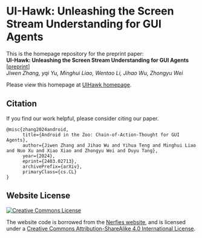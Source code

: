 # UI-Hawk: Unleashing the Screen Stream Understanding for GUI Agents

This is the homepage repository for the preprint paper: <br>
**UI-Hawk: Unleashing the Screen Stream Understanding for GUI Agents** [[preprint]()] <br>
*Jiwen Zhang, yqi Yu, Minghui Liao, Wentao Li, Jihao Wu, Zhongyu Wei* <br>

Please view this homepage at [UIHawk homepage](https://uihawk.github.io).
## Citation

If you find our work helpful, please consider citing our paper.


```
@misc{zhang2024android,
      title={Android in the Zoo: Chain-of-Action-Thought for GUI Agents}, 
      author={Jiwen Zhang and Jihao Wu and Yihua Teng and Minghui Liao and Nuo Xu and Xiao Xiao and Zhongyu Wei and Duyu Tang},
      year={2024},
      eprint={2403.02713},
      archivePrefix={arXiv},
      primaryClass={cs.CL}
}
```


##  Website License

<a rel="license" href="http://creativecommons.org/licenses/by-sa/4.0/">
    <img alt="Creative Commons License" style="border-width:0" src="https://i.creativecommons.org/l/by-sa/4.0/88x31.png" />
</a>

The website code is borrowed from the [Nerfies website](https://nerfies.github.io), and is licensed under a <a rel="license" href="http://creativecommons.org/licenses/by-sa/4.0/">Creative Commons Attribution-ShareAlike 4.0 International License</a>.
